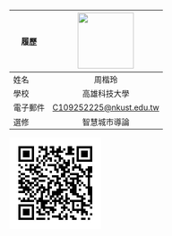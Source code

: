 |      履歷        |<img src="https://upload.wikimedia.org/wikipedia/zh/d/de/%E8%92%99%E5%85%B6%C2%B7D%C2%B7%E9%AD%AF%E5%A4%AB.jpg" width=100 height=100/>|
| ---------------- |:-----------------------------:|
| 姓名             | 周楷玲                  |
| 學校             | 高雄科技大學                  |
| 電子郵件         | C109252225@nkust.edu.tw          |
| 選修             | 智慧城市導論                  |
![這是一張圖片.](https://github.com/ZKL0718/school/blob/main/240312195231.jpg)
